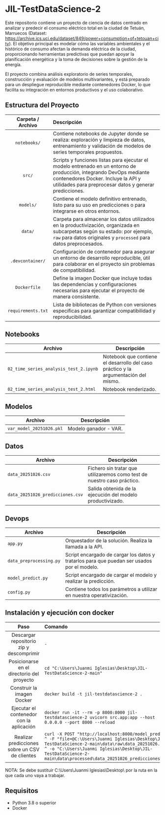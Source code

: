 # JIL-TestDataScience-2

Este repositorio contiene un proyecto de ciencia de datos centrado en analizar y predecir el consumo eléctrico total en la ciudad de Tetuán, Marruecos (Dataset: https://archive.ics.uci.edu/dataset/849/power+consumption+of+tetouan+city). El objetivo principal es modelar cómo las variables ambientales y el histórico de consumo afectan la demanda eléctrica de la ciudad, proporcionando herramientas predictivas que puedan apoyar la planificación energética y la toma de decisiones sobre la gestión de la energía.

El proyecto combina análisis exploratorio de series temporales, construcción y evaluación de modelos multivariantes, y está preparado para un despliegue reproducible mediante contenedores Docker, lo que facilita su integración en entornos productivos y el uso colaborativo.

## Estructura del Proyecto

| Carpeta / Archivo      | Descripción |
|:---------------------:|:------------|
| `notebooks/`           | Contiene notebooks de Jupyter donde se realiza: exploración y limpieza de datos, entrenamiento y validación de modelos de series temporales propuestos.|
| `src/`                 | Scripts y funciones listas para ejecutar el modelo entrenado en un entorno de producción, integrando DevOps mediante contenedores Docker. Incluye la API y utilidades para preprocesar datos y generar predicciones. |
| `models/`              | Contiene el modelo definitivo entrenado, listo para su uso en predicciones o para integrarse en otros entornos. |
| `data/`                | Carpeta para almacenar los datos utilizados en la productivización, organizada en subcarpetas según su estado: por ejemplo, `raw` para datos originales y `processed` para datos preprocesados. |
| `.devcontainer/`       | Configuración de contenedor para asegurar un entorno de desarrollo reproducible, útil para colaborar en el proyecto sin problemas de compatibilidad. |
| `Dockerfile`           | Define la imagen Docker que incluye todas las dependencias y configuraciones necesarias para ejecutar el proyecto de manera consistente. |
| `requirements.txt`     | Lista de bibliotecas de Python con versiones específicas para garantizar compatibilidad y reproducibilidad. |

## Notebooks

| Archivo                     | Descripción |
|-----------------------------|-------------|
| `02_time_series_analysis_test_2.ipynb`    | Notebook que contiene el desarrollo del caso práctico y la argumentación del mismo. |
| `02_time_series_analysis_test_2.html`     | Notebook renderizado. |

## Modelos

| Archivo                     | Descripción |
|-----------------------------|-------------|
  | `var_model_20251026.pkl` | Modelo ganador - VAR. |

## Datos

| Archivo                     | Descripción |
|-----------------------------|-------------|
| `data_20251026.csv` | Fichero sin tratar que utilizaremos como test de nuestro caso práctico. |
| `data_20251026_predicciones.csv` | Salida obtenida de la ejecución del modelo productivizado. |

## Devops

| Archivo                     | Descripción |
|-----------------------------|-------------|
| `app.py`                   | Orquestador de la solución. Realiza la llamada a la API.|
| `data_preprocessing.py`     | Script encargado de cargar los datos y tratarlos para que puedan ser usados por el modelo.|
| `model_predict.py`          | Script encargado de cargar el modelo y realizar la predicción. |
| `config.py`                 | Contiene todos los parámetros a utilizar en nuestra operativización. |


## Instalación y ejecución con docker

| Paso | Comando |
|:----:|:-------|
| Descargar repositorio zip y descomprimir | `-` |
| Posicionarse en el directorio del proyecto | `cd "C:\Users\Juanmi Iglesias\Desktop\JIL-TestDataScience-2-main"` |
| Construir la imagen Docker | `docker build -t jil-testdatascience-2 .` |
| Ejecutar el contenedor con la aplicación | `docker run -it --rm -p 8000:8000 jil-testdatascience-2 uvicorn src.app:app --host 0.0.0.0 --port 8000 --reload` |
| Realizar predicciones sobre un CSV de clientes | `curl -X POST "http://localhost:8000/model_predict" ^ -F "file=@C:\Users\Juanmi Iglesias\Desktop\JIL-TestDataScience-2-main\data\raw\data_20251026.csv" ^ -o "C:\Users\Juanmi Iglesias\Desktop\JIL-TestDataScience-2-main\data\processed\data_20251026_predicciones.csv"` |

NOTA: Se debe sustituir C:\Users\Juanmi Iglesias\Desktop\ por la ruta en la que cada uno vaya a trabajar.

## Requisitos

- Python 3.8 o superior
- Docker
